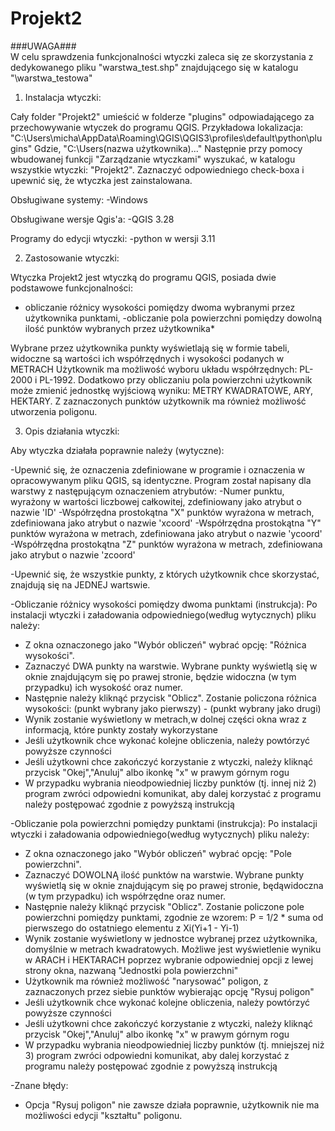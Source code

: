 # Projekt2
###UWAGA### \
W celu sprawdzenia funkcjonalności wtyczki zaleca się ze skorzystania z dedykowanego pliku "warstwa_test.shp" znajdującego się w katalogu "\warstwa_testowa"


1. Instalacja wtyczki:

Cały folder "Projekt2" umieścić w folderze "plugins" odpowiadającego za przechowywanie wtyczek do programu QGIS. Przykładowa lokalizacja:
"C:\Users\micha\AppData\Roaming\QGIS\QGIS3\profiles\default\python\plugins"
Gdzie, "C:\Users\(nazwa użytkownika)\..."
Następnie przy pomocy wbudowanej funkcji "Zarządzanie wtyczkami" wyszukać, w katalogu wszystkie wtyczki: "Projekt2". Zaznaczyć odpowiedniego check-boxa i upewnić się, że wtyczka jest zainstalowana.

Obsługiwane systemy:
-Windows

Obsługiwane wersje Qgis'a:
-QGIS 3.28

Programy do edycji wtyczki:
-python w wersji 3.11


2. Zastosowanie wtyczki:

Wtyczka Projekt2 jest wtyczką do programu QGIS, posiada dwie podstawowe funkcjonalności:
- obliczanie różnicy wysokości pomiędzy dwoma wybranymi przez użytkownika punktami,
-obliczanie pola powierzchni pomiędzy dowolną ilość punktów wybranych przez użytkownika*

Wybrane przez użytkownika punkty wyświetlają się w formie tabeli, widoczne są wartości ich współrzędnych i wysokości podanych w METRACH
Użytkownik ma możliwość wyboru układu współrzędnych: PL-2000 i PL-1992. Dodatkowo przy obliczaniu pola powierzchni użytkownik może zmienić jednostkę wyjściową wyniku: METRY KWADRATOWE, ARY, HEKTARY. Z zaznaczonych punktów użytkownik ma również możliwość utworzenia poligonu.

3. Opis działania wtyczki:

Aby wtyczka działała poprawnie należy (wytyczne):
 
-Upewnić się, że oznaczenia zdefiniowane w programie i oznaczenia w opracowywanym pliku QGIS, są identyczne. Program został napisany dla warstwy z następującym oznaczeniem atrybutów:
 -Numer punktu, wyrażony w wartości liczbowej całkowitej, zdefiniowany jako atrybut o nazwie 'ID'
 -Współrzędna prostokątna "X" punktów wyrażona w metrach, zdefiniowana jako atrybut o nazwie 'xcoord'
 -Współrzędna prostokątna "Y" punktów wyrażona w metrach, zdefiniowana jako atrybut o nazwie 'ycoord'
 -Współrzędna prostokątna "Z" punktów wyrażona w metrach, zdefiniowana jako atrybut o nazwie 'zcoord'

-Upewnić się, że wszystkie punkty, z których użytkownik chce skorzystać, znajdują się na JEDNEJ wartswie.

-Obliczanie różnicy wysokości pomiędzy dwoma punktami (instrukcja):
Po instalacji wtyczki i załadowania odpowiedniego(według wytycznych) pliku należy:
 - Z okna oznaczonego jako "Wybór obliczeń" wybrać opcję: "Różnica wysokości".
 - Zaznaczyć DWA punkty na warstwie. Wybrane punkty wyświetlą się w oknie znajdującym się po prawej stronie, będzie widoczna (w tym przypadku) ich wysokość oraz numer.
 - Następnie należy kliknąć przycisk "Oblicz". Zostanie policzona różnica wysokości: (punkt wybrany jako pierwszy) - (punkt wybrany jako drugi) 
 - Wynik zostanie wyświetlony w metrach,w dolnej części okna wraz z informacją, które punkty zostały wykorzystane 
 - Jeśli użytkownik chce wykonać kolejne obliczenia, należy powtórzyć powyższe czynności
 - Jeśli użytkowni chce zakończyć korzystanie z wtyczki, należy kliknąć przycisk "Okej","Anuluj" albo ikonkę "x" w prawym górnym rogu
 - W przypadku wybrania nieodpowiedniej liczby punktów (tj. innej niż 2) program zwróci odpowiedni komunikat, aby dalej korzystać z programu należy postępować zgodnie z powyższą instrukcją

-Obliczanie pola powierzchni pomiędzy punktami (instrukcja):
Po instalacji wtyczki i załadowania odpowiedniego(według wytycznych) pliku należy:
 - Z okna oznaczonego jako "Wybór obliczeń" wybrać opcję: "Pole powierzchni".
 - Zaznaczyć DOWOLNĄ ilość punktów na warstwie. Wybrane punkty wyświetlą się w oknie znajdującym się po prawej stronie, będąwidoczna (w tym przypadku) ich współrzędne oraz numer.
 - Następnie należy kliknąć przycisk "Oblicz". Zostanie policzone pole powierzchni pomiędzy punktami, zgodnie ze wzorem: P = 1/2 * suma od pierwszego do ostatniego elementu z Xi(Yi+1 - Yi-1)
 - Wynik zostanie wyświetlony w jednostce wybranej przez użytkownika, domyślnie w metrach kwadratowych. Możliwe jest wyświetlenie wyniku w ARACH i HEKTARACH poprzez wybranie odpowiedniej opcji z lewej strony okna, nazwaną "Jednostki pola powierzchni"
 - Użytkownik ma również możliwość "narysować" poligon, z zaznaczonych przez siebie punktów wybierając opcję "Rysuj poligon"
 - Jeśli użytkownik chce wykonać kolejne obliczenia, należy powtórzyć powyższe czynności
 - Jeśli użytkowni chce zakończyć korzystanie z wtyczki, należy kliknąć przycisk "Okej","Anuluj" albo ikonkę "x" w prawym górnym rogu
 - W przypadku wybrania nieodpowiedniej liczby punktów (tj. mniejszej niż 3) program zwróci odpowiedni komunikat, aby dalej korzystać z programu należy postępować zgodnie z powyższą instrukcją

-Znane błędy:
 - Opcja "Rysuj poligon" nie zawsze działa poprawnie, użytkownik nie ma możliwości edycji "kształtu" poligonu.










